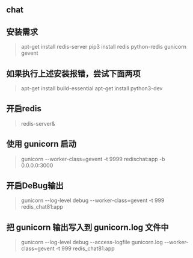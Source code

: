 ## chat

## 安装需求
> apt-get install redis-server
> pip3 install redis python-redis gunicorn gevent

## 如果执行上述安装报错，尝试下面两项
> apt-get install build-essential
> apt-get install python3-dev

## 开启redis
> redis-server&

## 使用 gunicorn 启动
> gunicorn --worker-class=gevent -t 9999 redischat:app -b 0.0.0.0:3000

## 开启DeBug输出
> gunicorn --log-level debug --worker-class=gevent -t 999 redis_chat81:app

## 把 gunicorn 输出写入到 gunicorn.log 文件中
> gunicorn --log-level debug --access-logfile gunicorn.log --worker-class=gevent -t 999 redis_chat81:app